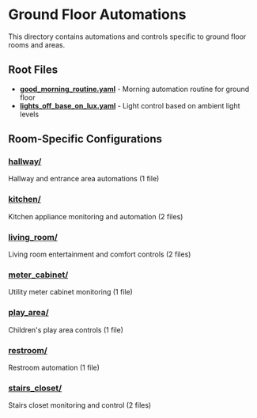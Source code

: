 # Ground Floor Automations

This directory contains automations and controls specific to ground floor rooms and areas.

## Root Files

- **[good_morning_routine.yaml](./good_morning_routine.yaml)** - Morning automation routine for ground floor
- **[lights_off_base_on_lux.yaml](./lights_off_base_on_lux.yaml)** - Light control based on ambient light levels

## Room-Specific Configurations

### [hallway/](./hallway/)
Hallway and entrance area automations (1 file)

### [kitchen/](./kitchen/)
Kitchen appliance monitoring and automation (2 files)

### [living_room/](./living_room/)
Living room entertainment and comfort controls (2 files)

### [meter_cabinet/](./meter_cabinet/)
Utility meter cabinet monitoring (1 file)

### [play_area/](./play_area/)
Children's play area controls (1 file)

### [restroom/](./restroom/)
Restroom automation (1 file)

### [stairs_closet/](./stairs_closet/)
Stairs closet monitoring and control (2 files)